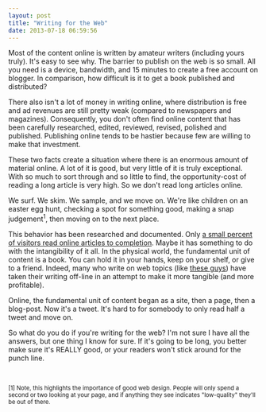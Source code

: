 ```yaml
---
layout: post
title: "Writing for the Web"
date: 2013-07-18 06:59:56
---
```


<p class="p1">
  Most of the content online is written by amateur writers (including yours truly). It's easy to see why. The barrier to publish on the web is so small. All you need is a device, bandwidth, and 15 minutes to create a free account on blogger. In comparison, how difficult is it to get a book published and distributed?
</p>

<p class="p1">
  There also isn't a lot of money in writing online, where distribution is free and ad revenues are still pretty weak (compared to newspapers and magazines). Consequently, you don't often find online content that has been carefully researched, edited, reviewed, revised, polished and published. Publishing online tends to be hastier because few are willing to make that investment.
</p>

<p class="p1">
  These two facts create a situation where there is an enormous amount of material online. A lot of it is good, but very little of it is truly exceptional. With so much to sort through and so little to find, the opportunity-cost of reading a long article is very high. So we don't read long articles online.
</p>

<p class="p1">
  We surf. We skim. We sample, and we move on. We're like children on an easter egg hunt, checking a spot for something good, making a snap judgement<sup>1</sup>, then moving on to the next place.
</p>

<p class="p1">
  This behavior has been <span class="s1">researched and documented</span>. Only <a href="http://www.slate.com/articles/technology/technology/2013/06/how_people_read_online_why_you_won_t_finish_this_article.single.html" target="_blank" title="How People Read Online: Why you won't Finish this Article">a small percent of visitors read online articles to completion</a>. Maybe it has something to do with the intangibility of it all. In the physical world, the fundamental unit of content is a book. You can hold it in your hands, keep on your shelf, or give to a friend. Indeed, many who write on web topics (like <a href="http://alwaysreadthemanual.com" target="_blank" title="The Manual">these guys</a>) have taken their writing off-line in an attempt to make it more tangible (and more profitable).
</p>

<p class="p1">
  Online, the fundamental unit of content began as a site, then a page, then a blog-post. Now it's a tweet. It's hard to for somebody to only read half a tweet and move on.
</p>

<p class="p1">
  So what do you do if you're writing for the web? I'm not sure I have all the answers, but one thing I know for sure. If it's going to be long, you better make sure it's REALLY good, or your readers won't stick around for the punch line.
</p>

<p class="p2">
   
</p>

<p class="p1">
  <small>[1] Note, this highlights the importance of good web design. People will only spend a second or two looking at your page, and if anything they see indicates "low-quality" they'll be out of there.</small>
</p>